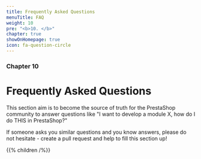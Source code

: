 ```yaml
---
title: Frequently Asked Questions
menuTitle: FAQ
weight: 10
pre: "<b>10. </b>"
chapter: true
showOnHomepage: true
icon: fa-question-circle
---
```


### Chapter 10

# Frequently Asked Questions

This section aim is to become the source of truth for the PrestaShop community to answer questions like "I want to develop a module X, how do I do THIS in PrestaShop?"

If someone asks you similar questions and you know answers, please do not hesitate - create a pull request and help to fill this section up! 

{{% children /%}}
